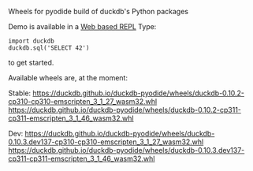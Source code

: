 Wheels for pyodide build of duckdb's Python packages


Demo is available in a [Web based REPL](https://duckdb.github.io/duckdb-pyodide/console)
Type:
```
import duckdb
duckdb.sql('SELECT 42')
```
to get started.

Available wheels are, at the moment:

Stable:
https://duckdb.github.io/duckdb-pyodide/wheels/duckdb-0.10.2-cp310-cp310-emscripten_3_1_27_wasm32.whl
https://duckdb.github.io/duckdb-pyodide/wheels/duckdb-0.10.2-cp311-cp311-emscripten_3_1_46_wasm32.whl

Dev:
https://duckdb.github.io/duckdb-pyodide/wheels/duckdb-0.10.3.dev137-cp310-cp310-emscripten_3_1_27_wasm32.whl
https://duckdb.github.io/duckdb-pyodide/wheels/duckdb-0.10.3.dev137-cp311-cp311-emscripten_3_1_46_wasm32.whl
